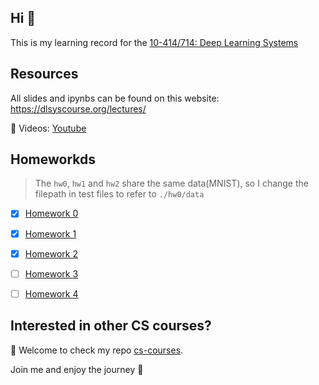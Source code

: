 ## Hi 👋

This is my learning record for the [10-414/714: Deep Learning Systems](https://dlsyscourse.org/)

## Resources

All slides and ipynbs can be found on this website: <https://dlsyscourse.org/lectures/>

🎥 Videos: [Youtube](https://www.youtube.com/@deeplearningsystemscourse1116/videos)

## Homeworkds
> The `hw0`, `hw1` and `hw2` share the same data(MNIST), so I change the filepath in test files to refer to `./hw0/data`

- [x] [Homework 0](./Hws/hw0/)
- [x] [Homework 1](./Hws/hw1/)
- [x] [Homework 2](./Hws/hw2/)
- [ ] [Homework 3](./Hws/hw3/)
- [ ] [Homework 4](./Hws/hw4/)


## Interested in other CS courses?

:hugs: Welcome to check my repo [cs-courses](https://github.com/MartinLwx/cs-courses). 

Join me and enjoy the journey :rocket:
